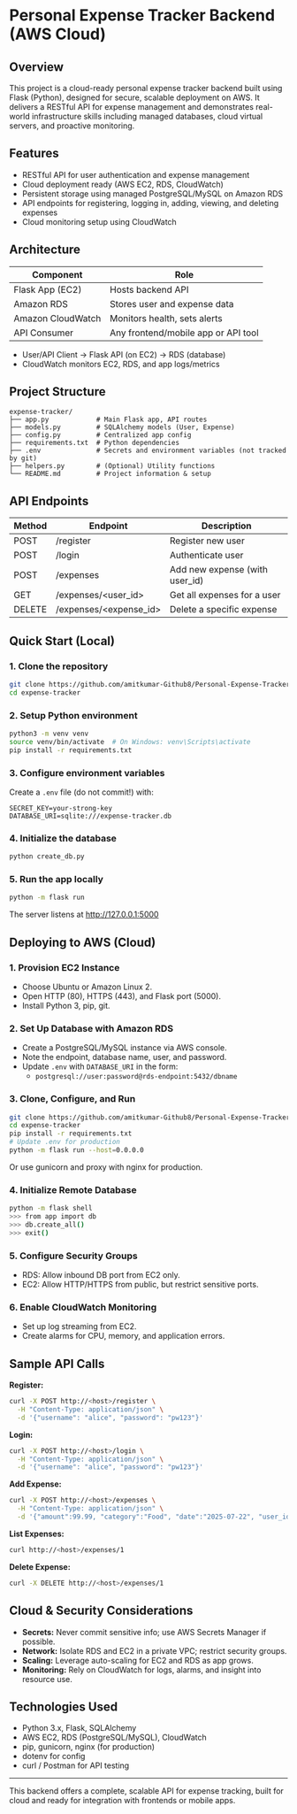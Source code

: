 # Personal Expense Tracker Backend (AWS Cloud)

## Overview
This project is a cloud-ready personal expense tracker backend built using Flask (Python), designed for secure, scalable deployment on AWS. It delivers a RESTful API for expense management and demonstrates real-world infrastructure skills including managed databases, cloud virtual servers, and proactive monitoring.

## Features
- RESTful API for user authentication and expense management
- Cloud deployment ready (AWS EC2, RDS, CloudWatch)
- Persistent storage using managed PostgreSQL/MySQL on Amazon RDS
- API endpoints for registering, logging in, adding, viewing, and deleting expenses
- Cloud monitoring setup using CloudWatch

## Architecture
| Component         | Role                        |
|------------------|-----------------------------|
| Flask App (EC2)  | Hosts backend API           |
| Amazon RDS       | Stores user and expense data|
| Amazon CloudWatch| Monitors health, sets alerts|
| API Consumer     | Any frontend/mobile app or API tool |

- User/API Client → Flask API (on EC2) → RDS (database)
- CloudWatch monitors EC2, RDS, and app logs/metrics

## Project Structure
```
expense-tracker/
├── app.py            # Main Flask app, API routes
├── models.py         # SQLAlchemy models (User, Expense)
├── config.py         # Centralized app config
├── requirements.txt  # Python dependencies
├── .env              # Secrets and environment variables (not tracked by git)
├── helpers.py        # (Optional) Utility functions
└── README.md         # Project information & setup
```

## API Endpoints
| Method | Endpoint                | Description                      |
|--------|-------------------------|----------------------------------|
| POST   | /register               | Register new user                |
| POST   | /login                  | Authenticate user                |
| POST   | /expenses               | Add new expense (with user_id)   |
| GET    | /expenses/<user_id>     | Get all expenses for a user      |
| DELETE | /expenses/<expense_id>  | Delete a specific expense        |

## Quick Start (Local)

### 1. Clone the repository
```bash
git clone https://github.com/amitkumar-Github8/Personal-Expense-Tracker.git
cd expense-tracker
```

### 2. Setup Python environment
```bash
python3 -m venv venv
source venv/bin/activate  # On Windows: venv\Scripts\activate
pip install -r requirements.txt
```

### 3. Configure environment variables
Create a `.env` file (do not commit!) with:
```
SECRET_KEY=your-strong-key
DATABASE_URI=sqlite:///expense-tracker.db
```

### 4. Initialize the database
```bash
python create_db.py
```

### 5. Run the app locally
```bash
python -m flask run
```
The server listens at http://127.0.0.1:5000

## Deploying to AWS (Cloud)

### 1. Provision EC2 Instance
- Choose Ubuntu or Amazon Linux 2.
- Open HTTP (80), HTTPS (443), and Flask port (5000).
- Install Python 3, pip, git.

### 2. Set Up Database with Amazon RDS
- Create a PostgreSQL/MySQL instance via AWS console.
- Note the endpoint, database name, user, and password.
- Update `.env` with `DATABASE_URI` in the form:
  - `postgresql://user:password@rds-endpoint:5432/dbname`

### 3. Clone, Configure, and Run
```bash
git clone https://github.com/amitkumar-Github8/Personal-Expense-Tracker.git
cd expense-tracker
pip install -r requirements.txt
# Update .env for production
python -m flask run --host=0.0.0.0
```
Or use gunicorn and proxy with nginx for production.

### 4. Initialize Remote Database
```bash
python -m flask shell
>>> from app import db
>>> db.create_all()
>>> exit()
```

### 5. Configure Security Groups
- RDS: Allow inbound DB port from EC2 only.
- EC2: Allow HTTP/HTTPS from public, but restrict sensitive ports.

### 6. Enable CloudWatch Monitoring
- Set up log streaming from EC2.
- Create alarms for CPU, memory, and application errors.

## Sample API Calls

**Register:**
```bash
curl -X POST http://<host>/register \
  -H "Content-Type: application/json" \
  -d '{"username": "alice", "password": "pw123"}'
```

**Login:**
```bash
curl -X POST http://<host>/login \
  -H "Content-Type: application/json" \
  -d '{"username": "alice", "password": "pw123"}'
```

**Add Expense:**
```bash
curl -X POST http://<host>/expenses \
  -H "Content-Type: application/json" \
  -d '{"amount":99.99, "category":"Food", "date":"2025-07-22", "user_id":1}'
```

**List Expenses:**
```bash
curl http://<host>/expenses/1
```

**Delete Expense:**
```bash
curl -X DELETE http://<host>/expenses/1
```

## Cloud & Security Considerations
- **Secrets:** Never commit sensitive info; use AWS Secrets Manager if possible.
- **Network:** Isolate RDS and EC2 in a private VPC; restrict security groups.
- **Scaling:** Leverage auto-scaling for EC2 and RDS as app grows.
- **Monitoring:** Rely on CloudWatch for logs, alarms, and insight into resource use.

## Technologies Used
- Python 3.x, Flask, SQLAlchemy
- AWS EC2, RDS (PostgreSQL/MySQL), CloudWatch
- pip, gunicorn, nginx (for production)
- dotenv for config
- curl / Postman for API testing

---
This backend offers a complete, scalable API for expense tracking, built for cloud and ready for integration with frontends or mobile apps.
